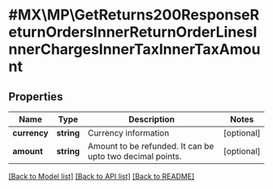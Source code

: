 # #MX\MP\GetReturns200ResponseReturnOrdersInnerReturnOrderLinesInnerChargesInnerTaxInnerTaxAmount

## Properties

Name | Type | Description | Notes
------------ | ------------- | ------------- | -------------
**currency** | **string** | Currency information | [optional]
**amount** | **string** | Amount to be refunded. It can be upto two decimal points. | [optional]


[[Back to Model list]](../) [[Back to API list]](../../Api/MX/MP) [[Back to README]](../../README.md)

